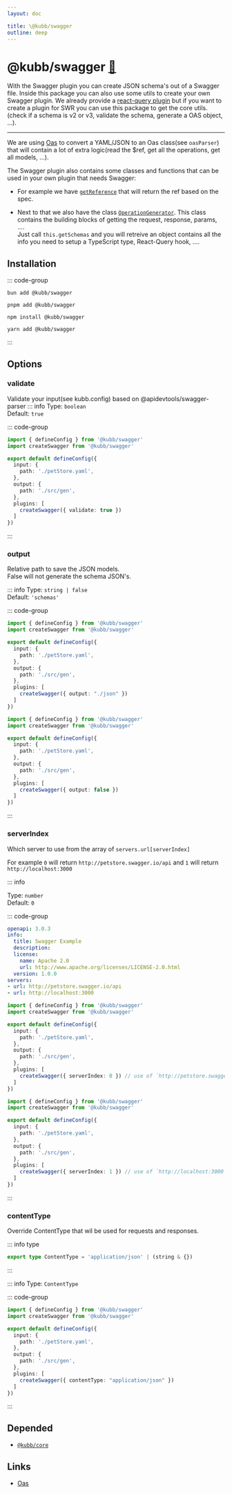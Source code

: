 ```yaml
---
layout: doc

title: \@kubb/swagger
outline: deep
---
```


# @kubb/swagger <a href="https://paka.dev/npm/@kubb/swagger@latest/api">🦙</a>

With the Swagger plugin you can create JSON schema's out of a Swagger file. 
Inside this package you can also use some utils to create your own Swagger plugin. 
We already provide a [react-query plugin](/plugins/swagger-tanstack-query) but if you want to create a plugin for SWR you can use this package to get the core utils.(check if a schema is v2 or v3, validate the schema, generate a OAS object, ...).

<hr/>

We are using [Oas](https://github.com/readmeio/oas) to convert a YAML/JSON to an Oas class(see `oasParser`) that will contain a lot of extra logic(read the $ref, get all the operations, get all models, ...).

The Swagger plugin also contains some classes and functions that can be used in your own plugin that needs Swagger:
- For example we have [`getReference`](https://github.com/kubb-project/kubb/blob/main/packages/swagger/src/utils/getReference.ts
) that will return the ref based on the spec. 

- Next to that we also have the class [`OperationGenerator`](https://github.com/kubb-project/kubb/blob/main/packages/swagger/src/generators/OperationGenerator.ts
). This class contains the building blocks of getting the request, response, params, .... 
<br/>Just call `this.getSchemas` and you will retreive an object contains all the info you need to setup a TypeScript type, React-Query hook, ....

## Installation

::: code-group

```shell [bun <img src="/feature/bun.svg"/>] 
bun add @kubb/swagger
```

```shell [pnpm <img src="/feature/pnpm.svg"/>] 
pnpm add @kubb/swagger
```

```shell [npm <img src="/feature/npm.svg"/>] 
npm install @kubb/swagger
```

```shell [yarn <img src="/feature/yarn.svg"/>] 
yarn add @kubb/swagger
```

:::


## Options
### validate
Validate your input(see kubb.config) based on @apidevtools/swagger-parser
::: info 
Type: `boolean` <br/>
Default: `true`

::: code-group

```typescript [kubb.config.js]
import { defineConfig } from '@kubb/swagger'
import createSwagger from '@kubb/swagger'

export default defineConfig({
  input: {
    path: './petStore.yaml',
  },
  output: {
    path: './src/gen',
  },
  plugins: [
    createSwagger({ validate: true })
  ]
})
```
:::

### output
Relative path to save the JSON models.<br/>
False will not generate the schema JSON's.

::: info
Type: `string | false` <br/>
Default: `'schemas'`

::: code-group

```typescript [output string]
import { defineConfig } from '@kubb/swagger'
import createSwagger from '@kubb/swagger'

export default defineConfig({
  input: {
    path: './petStore.yaml',
  },
  output: {
    path: './src/gen',
  },
  plugins: [
    createSwagger({ output: "./json" })
  ]
})
```

```typescript [output false]
import { defineConfig } from '@kubb/swagger'
import createSwagger from '@kubb/swagger'

export default defineConfig({
  input: {
    path: './petStore.yaml',
  },
  output: {
    path: './src/gen',
  },
  plugins: [
    createSwagger({ output: false })
  ]
})
```

:::

### serverIndex
Which server to use from the array of `servers.url[serverIndex]`

For example `0` will return `http://petstore.swagger.io/api` and `1` will return `http://localhost:3000`

::: info

Type: `number` <br/>
Default: `0`

::: code-group

```yaml [OpenAPI]
openapi: 3.0.3
info:
  title: Swagger Example
  description: 
  license:
    name: Apache 2.0
    url: http://www.apache.org/licenses/LICENSE-2.0.html
  version: 1.0.0
servers:
- url: http://petstore.swagger.io/api
- url: http://localhost:3000
```

```typescript [serverIndex 0]
import { defineConfig } from '@kubb/swagger'
import createSwagger from '@kubb/swagger'

export default defineConfig({
  input: {
    path: './petStore.yaml',
  },
  output: {
    path: './src/gen',
  },
  plugins: [
    createSwagger({ serverIndex: 0 }) // use of `http://petstore.swagger.io/api`
  ]
})
```

```typescript [serverIndex 1]
import { defineConfig } from '@kubb/swagger'
import createSwagger from '@kubb/swagger'

export default defineConfig({
  input: {
    path: './petStore.yaml',
  },
  output: {
    path: './src/gen',
  },
  plugins: [
    createSwagger({ serverIndex: 1 }) // use of `http://localhost:3000`
  ]
})
```

:::

### contentType
Override ContentType that wil be used for requests and responses.

::: info type
```typescript
export type ContentType = 'application/json' | (string & {})
```
:::

::: info
Type: `ContentType` <br/>

::: code-group

```typescript [kubb.config.js]
import { defineConfig } from '@kubb/swagger'
import createSwagger from '@kubb/swagger'

export default defineConfig({
  input: {
    path: './petStore.yaml',
  },
  output: {
    path: './src/gen',
  },
  plugins: [
    createSwagger({ contentType: "application/json" })
  ]
})
```
:::


## Depended

- [`@kubb/core`](/plugins/core)

## Links

- [Oas](https://github.com/readmeio/oas)
